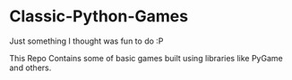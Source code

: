 # Classic-Python-Games
Just something I thought was fun to do :P

This Repo Contains some of basic games built using libraries like PyGame and others.
